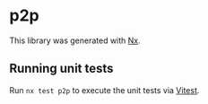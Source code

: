 # p2p

This library was generated with [Nx](https://nx.dev).

## Running unit tests

Run `nx test p2p` to execute the unit tests via [Vitest](https://vitest.dev/).
